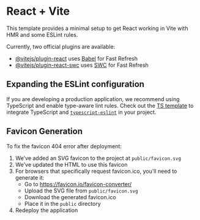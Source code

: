# React + Vite

This template provides a minimal setup to get React working in Vite with HMR and some ESLint rules.

Currently, two official plugins are available:

- [@vitejs/plugin-react](https://github.com/vitejs/vite-plugin-react/blob/main/packages/plugin-react/README.md) uses [Babel](https://babeljs.io/) for Fast Refresh
- [@vitejs/plugin-react-swc](https://github.com/vitejs/vite-plugin-react-swc) uses [SWC](https://swc.rs/) for Fast Refresh

## Expanding the ESLint configuration

If you are developing a production application, we recommend using TypeScript and enable type-aware lint rules. Check out the [TS template](https://github.com/vitejs/vite/tree/main/packages/create-vite/template-react-ts) to integrate TypeScript and [`typescript-eslint`](https://typescript-eslint.io) in your project.

## Favicon Generation

To fix the favicon 404 error after deployment:

1. We've added an SVG favicon to the project at `public/favicon.svg`
2. We've updated the HTML to use this favicon
3. For browsers that specifically request favicon.ico, you'll need to generate it:
   - Go to https://favicon.io/favicon-converter/ 
   - Upload the SVG file from `public/favicon.svg`
   - Download the generated favicon.ico
   - Place it in the `public` directory
4. Redeploy the application
